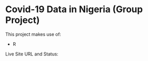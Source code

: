 # Covid-19 Data in Nigeria (Group Project)
This project makes use of:
- R
  
Live Site URL and Status:
